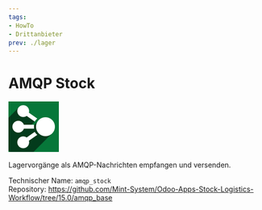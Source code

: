 ```yaml
---
tags:
- HowTo
- Drittanbieter
prev: ./lager
---
```

# AMQP Stock
![](assets/odoo_icon_amqp.png)

Lagervorgänge als AMQP-Nachrichten empfangen und versenden.

Technischer Name: `amqp_stock`\
Repository: <https://github.com/Mint-System/Odoo-Apps-Stock-Logistics-Workflow/tree/15.0/amqp_base>
